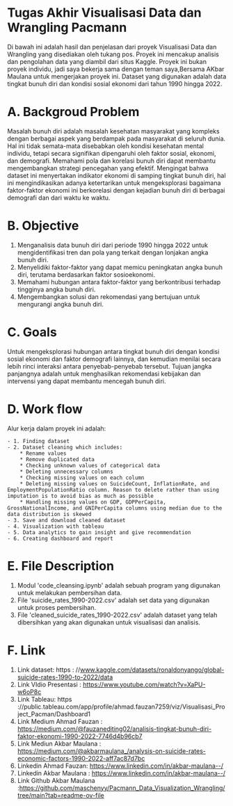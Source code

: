 # Tugas Akhir Visualisasi Data dan Wrangling Pacmann
Di bawah ini adalah hasil dan penjelasan dari proyek Visualisasi Data dan Wrangling yang disediakan oleh tukang pos. Proyek ini mencakup analisis dan pengolahan data yang diambil dari situs Kaggle. Proyek ini bukan proyek individu, jadi saya bekerja sama dengan teman saya,Bersama AKbar Maulana untuk mengerjakan proyek ini. Dataset yang digunakan adalah data tingkat bunuh diri dan kondisi sosial ekonomi dari tahun 1990 hingga 2022.


# A. Backgroud Problem 
Masalah bunuh diri adalah masalah kesehatan masyarakat yang kompleks dengan berbagai aspek yang berdampak pada masyarakat di seluruh dunia. Hal ini tidak semata-mata disebabkan oleh kondisi kesehatan mental individu, tetapi secara signifikan dipengaruhi oleh faktor sosial, ekonomi, dan demografi. Memahami pola dan korelasi bunuh diri dapat membantu mengembangkan strategi pencegahan yang efektif. Mengingat bahwa dataset ini menyertakan indikator ekonomi di samping tingkat bunuh diri, hal ini mengindikasikan adanya ketertarikan untuk mengeksplorasi bagaimana faktor-faktor ekonomi ini berkorelasi dengan kejadian bunuh diri di berbagai demografi dan dari waktu ke waktu.

# B. Objective
1. Menganalisis data bunuh diri dari periode 1990 hingga 2022 untuk mengidentifikasi tren dan pola yang terkait dengan lonjakan angka bunuh diri.
2. Menyelidiki faktor-faktor yang dapat memicu peningkatan angka bunuh diri, terutama berdasarkan faktor sosioekonomi.
3. Memahami hubungan antara faktor-faktor yang berkontribusi terhadap tingginya angka bunuh diri.
4. Mengembangkan solusi dan rekomendasi yang bertujuan untuk mengurangi angka bunuh diri.


# C. Goals
Untuk mengeksplorasi hubungan antara tingkat bunuh diri dengan kondisi sosial ekonomi dan faktor demografi lainnya, dan kemudian menilai secara lebih rinci interaksi antara penyebab-penyebab tersebut. Tujuan jangka panjangnya adalah untuk menghasilkan rekomendasi kebijakan dan intervensi yang dapat membantu mencegah bunuh diri.


# D. Work flow
Alur kerja dalam proyek ini adalah:

    - 1. Finding dataset 
    - 2. Dataset cleaning which includes:
        * Rename values
        * Remove duplicated data
        * Checking unknown values of categorical data 
        * Deleting unnecessary columns
        * Checking missing values on each column
        * Deleting missing values on SuicideCount, InflationRate, and EmploymentPopulationRatio column. Reason to delete rather than using imputation is to avoid bias as much as possible
        * Handling missing values on GDP, GDPPerCapita, GrossNationalIncome, and GNIPerCapita columns using median due to the data distribution is skewed     
    - 3. Save and download cleaned dataset
    - 4. Visualization with tableau
    - 5. Data analytics to gain insight and give recommendation 
    - 6. Creating dashboard and report


# E. File Description
1. Modul 'code_cleansing.ipynb' adalah sebuah program yang digunakan untuk melakukan pembersihan data.
2. File 'suicide_rates_1990-2022.csv' adalah set data yang digunakan untuk proses pembersihan.
3. File 'cleaned_suicide_rates_1990-2022.csv' adalah dataset yang telah dibersihkan yang akan digunakan untuk visualisasi dan analisis.

# F. Link 
1. Link dataset: https      : //www.kaggle.com/datasets/ronaldonyango/global-suicide-rates-1990-to-2022/data
2. Link VIdio Presentasi    : https://www.youtube.com/watch?v=XaPU-w6oP8c
3. Link Tableau: https      ://public.tableau.com/app/profile/ahmad.fauzan7259/viz/Visualisasi_Project_Pacman/Dashboard1
4. Link Medium Ahmad Fauzan : https://medium.com/@fauzanediting02/analisis-tingkat-bunuh-diri-faktor-ekonomi-1990-2022-7746d4b96cb7
5. Link Mediun Akbar Maulana : https://medium.com/@akbarmaulana_/analysis-on-suicide-rates-economic-factors-1990-2022-aff7ac87d7bc
6. Linkedin Ahmad Fauzan: https://www.linkedin.com/in/akbar-maulana--/
7. Linkedin Akbar Maulana    : https://www.linkedin.com/in/akbar-maulana--/
8. Link Github Akbar Maulana :https://github.com/maschenyy/Pacmann_Data_Visualization_Wrangling/tree/main?tab=readme-ov-file
